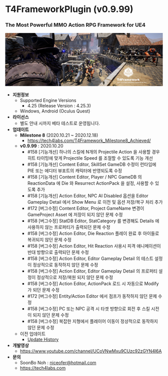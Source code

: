 # T4FrameworkPlugin (v0.9.99)
### The Most Powerful MMO Action RPG Framework for UE4

![Epic_MegaGrants_Recipient](./T4Framework_Title.png)

- **지원정보**
  - Supported Engine Versions
    - 4.25 (Release Version : 4.25.3)
  - Windows, Android (Oculus Quest)
- **라이선스**
  - 별도 안내 시까지 베타 테스트로 운영됩니다.
- **업데이트**
  - **Milestone 8** (2020.10.21 ~ 2020.12.18)
    - https://tech4labs.com/T4Framework_Milestone8_Achieved/
  - **v0.9.99** : 2020.10.20
	- #158 [기능개선] 하나의 스킬에 N개의 Projectile Action 을 사용할 경우 히트 타이밍에 맞게 Projectile Speed 를 조절할 수 있도록 기능 개선
    - #158 [기능개선] Content Editor, SkillSet GameDB 수정이 런타임에 PIE 또는 에디터 뷰포트의 캐릭터에 반영되도록 수정
	- #158 [기능개선] Content Editor, Player / NPC GameDB 의 ReactionData 에 Die 와 Resurrect ActionPack 을 설정, 사용할 수 있도록 추가
	- #158 [기능개선] Action Editor, NPC AI  Disabled 옵션을 Editor Gameplay Detail 에서 Show Menu 로 이전 및 옵션 저장/복구 처리 추가
	- #172 [버그수정] Content Editor, Project GameName 변경이 GameProject Asset 에 저장이 되지 않던 문제 수정
	- #158 [버그수정] StatDB Editor, StatCategory 를 변경해도 Details 에 사용하지 않는 프로퍼티가 출력되던 문제 수정
	- #158 [버그수정] Action Editor, Die Reaction 플레이 완료 후 아이들로 복귀되지 않던 문제 수정
	- #158 [버그수정] Action Editor, Hit Reaction 사용시 피격 애니메이션이 반대 방향으로 출력되던 문제 수정
	- #158 [버그수정] Action Editor, Editor Gameplay Detail 의 테스트 설정이 정상적으로 동작하지 않던 문제 수정
	- #158 [버그수정] Action Editor, Editor Gameplay Detail 의 프로퍼티 설정이 정상적으로 저장/복원 되지 않던 문제 수정
	- #158 [버그수정] Action Editor, ActionPack 로드 시 자동으로 Modify 가 되던 문제 수정
	- #172 [버그수정] Entity/Action Editor 에서 점프가 동작하지 않던 문제 수정
	- #158 [버그수정] PC 또는 NPC 공격 시 타겟 방향으로 회전 후 스킬 시전이 되지 않던 문제 수정
	- #158 [버그수정] 복잡한 지형에서 플레이어 이동이 정상적으로 동작하지 않던 문제 수정 
  - 이전 업데이트
    - [Update History](./UpdateHistory.md)
- **개발영상**
  - https://www.youtube.com/channel/UCoVNwMxu9CUzc92zGYN4l6A
- **문의**
  - SoonBo Noh : <niceofer@hotmail.com>
  - <https://tech4labs.com>
